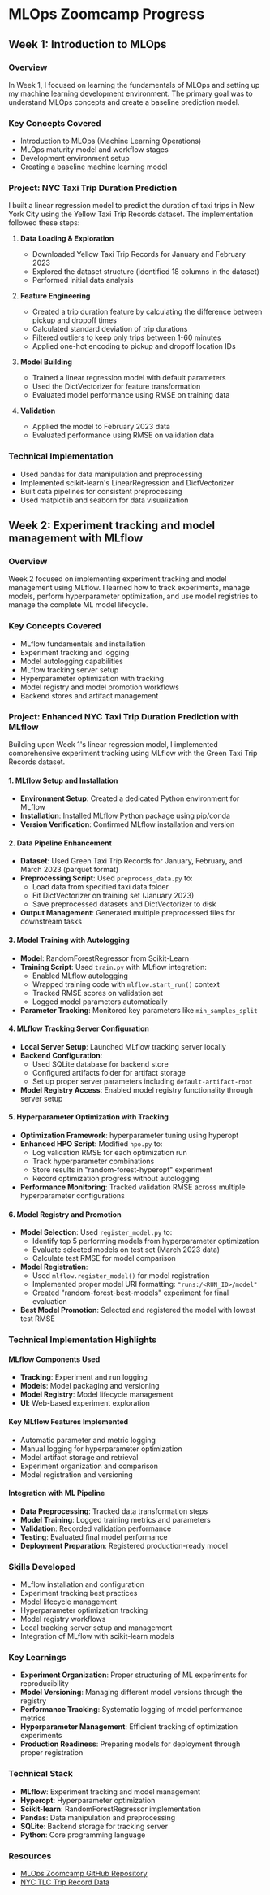 # MLOps Zoomcamp Progress

## Week 1: Introduction to MLOps

### Overview
In Week 1, I focused on learning the fundamentals of MLOps and setting up my machine learning development environment. The primary goal was to understand MLOps concepts and create a baseline prediction model.

### Key Concepts Covered
- Introduction to MLOps (Machine Learning Operations)
- MLOps maturity model and workflow stages
- Development environment setup
- Creating a baseline machine learning model

### Project: NYC Taxi Trip Duration Prediction

I built a linear regression model to predict the duration of taxi trips in New York City using the Yellow Taxi Trip Records dataset. The implementation followed these steps:

1. **Data Loading & Exploration**
   - Downloaded Yellow Taxi Trip Records for January and February 2023
   - Explored the dataset structure (identified 18 columns in the dataset)
   - Performed initial data analysis

2. **Feature Engineering**
   - Created a trip duration feature by calculating the difference between pickup and dropoff times
   - Calculated standard deviation of trip durations
   - Filtered outliers to keep only trips between 1-60 minutes
   - Applied one-hot encoding to pickup and dropoff location IDs

3. **Model Building**
   - Trained a linear regression model with default parameters
   - Used the DictVectorizer for feature transformation
   - Evaluated model performance using RMSE on training data

4. **Validation**
   - Applied the model to February 2023 data
   - Evaluated performance using RMSE on validation data

### Technical Implementation
- Used pandas for data manipulation and preprocessing
- Implemented scikit-learn's LinearRegression and DictVectorizer
- Built data pipelines for consistent preprocessing
- Used matplotlib and seaborn for data visualization

## Week 2: Experiment tracking and model management with MLflow  

### Overview
Week 2 focused on implementing experiment tracking and model management using MLflow. I learned how to track experiments, manage models, perform hyperparameter optimization, and use model registries to manage the complete ML model lifecycle.

### Key Concepts Covered
* MLflow fundamentals and installation
* Experiment tracking and logging
* Model autologging capabilities
* MLflow tracking server setup
* Hyperparameter optimization with tracking
* Model registry and model promotion workflows
* Backend stores and artifact management

### Project: Enhanced NYC Taxi Trip Duration Prediction with MLflow

Building upon Week 1's linear regression model, I implemented comprehensive experiment tracking using MLflow with the Green Taxi Trip Records dataset.

#### 1. MLflow Setup and Installation
* **Environment Setup**: Created a dedicated Python environment for MLflow
* **Installation**: Installed MLflow Python package using pip/conda
* **Version Verification**: Confirmed MLflow installation and version

#### 2. Data Pipeline Enhancement
* **Dataset**: Used Green Taxi Trip Records for January, February, and March 2023 (parquet format)
* **Preprocessing Script**: Used `preprocess_data.py` to:
  - Load data from specified taxi data folder
  - Fit DictVectorizer on training set (January 2023)
  - Save preprocessed datasets and DictVectorizer to disk
* **Output Management**: Generated multiple preprocessed files for downstream tasks

#### 3. Model Training with Autologging
* **Model**: RandomForestRegressor from Scikit-Learn
* **Training Script**: Used `train.py` with MLflow integration:
  - Enabled MLflow autologging
  - Wrapped training code with `mlflow.start_run()` context
  - Tracked RMSE scores on validation set
  - Logged model parameters automatically
* **Parameter Tracking**: Monitored key parameters like `min_samples_split`

#### 4. MLflow Tracking Server Configuration
* **Local Server Setup**: Launched MLflow tracking server locally
* **Backend Configuration**: 
  - Used SQLite database for backend store
  - Configured artifacts folder for artifact storage
  - Set up proper server parameters including `default-artifact-root`
* **Model Registry Access**: Enabled model registry functionality through server setup

#### 5. Hyperparameter Optimization with Tracking
* **Optimization Framework**: hyperparameter tuning using hyperopt
* **Enhanced HPO Script**: Modified `hpo.py` to:
  - Log validation RMSE for each optimization run
  - Track hyperparameter combinations
  - Store results in "random-forest-hyperopt" experiment
  - Record optimization progress without autologging
* **Performance Monitoring**: Tracked validation RMSE across multiple hyperparameter configurations

#### 6. Model Registry and Promotion
* **Model Selection**: Used `register_model.py` to:
  - Identify top 5 performing models from hyperparameter optimization
  - Evaluate selected models on test set (March 2023 data)
  - Calculate test RMSE for model comparison
* **Model Registration**: 
  - Used `mlflow.register_model()` for model registration
  - Implemented proper model URI formatting: `"runs:/<RUN_ID>/model"`
  - Created "random-forest-best-models" experiment for final evaluation
* **Best Model Promotion**: Selected and registered the model with lowest test RMSE

### Technical Implementation Highlights

#### MLflow Components Used
* **Tracking**: Experiment and run logging
* **Models**: Model packaging and versioning  
* **Model Registry**: Model lifecycle management
* **UI**: Web-based experiment exploration

#### Key MLflow Features Implemented
* Automatic parameter and metric logging
* Manual logging for hyperparameter optimization
* Model artifact storage and retrieval
* Experiment organization and comparison
* Model registration and versioning

#### Integration with ML Pipeline
* **Data Preprocessing**: Tracked data transformation steps
* **Model Training**: Logged training metrics and parameters
* **Validation**: Recorded validation performance
* **Testing**: Evaluated final model performance
* **Deployment Preparation**: Registered production-ready model

### Skills Developed
* MLflow installation and configuration
* Experiment tracking best practices
* Model lifecycle management
* Hyperparameter optimization tracking
* Model registry workflows
* Local tracking server setup and management
* Integration of MLflow with scikit-learn models

### Key Learnings
* **Experiment Organization**: Proper structuring of ML experiments for reproducibility
* **Model Versioning**: Managing different model versions through the registry
* **Performance Tracking**: Systematic logging of model performance metrics
* **Hyperparameter Management**: Efficient tracking of optimization experiments
* **Production Readiness**: Preparing models for deployment through proper registration

### Technical Stack
* **MLflow**: Experiment tracking and model management
* **Hyperopt**: Hyperparameter optimization
* **Scikit-learn**: RandomForestRegressor implementation
* **Pandas**: Data manipulation and preprocessing  
* **SQLite**: Backend storage for tracking server
* **Python**: Core programming language





### Resources
- [MLOps Zoomcamp GitHub Repository](https://github.com/DataTalksClub/mlops-zoomcamp)
- [NYC TLC Trip Record Data](https://www.nyc.gov/site/tlc/about/tlc-trip-record-data.page)
